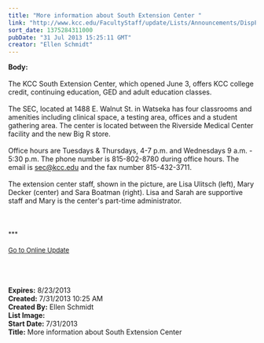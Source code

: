 ```yaml
---
title: "More information about South Extension Center "
link: "http://www.kcc.edu/FacultyStaff/update/Lists/Announcements/DispForm.aspx?ID=1184"
sort_date: 1375284311000
pubDate: "31 Jul 2013 15:25:11 GMT"
creator: "Ellen Schmidt"
---
```


<div><b>Body:</b> <div class="ExternalClassF1443DD6FE31428A844B005C1584E050"><div><br />The KCC South Extension Center, which opened June 3, offers KCC college credit, continuing education, GED and adult education classes. </div>
<div><br />The SEC, located at 1488 E. Walnut St. in Watseka has four classrooms and amenities including clinical space, a testing area, offices and a student gathering area. The center is located between the Riverside Medical Center facility and the new Big R store.</div>
<div><br />Office hours are Tuesdays &amp; Thursdays, 4-7 p.m. and Wednesdays 9 a.m. - 5:30 p.m. The phone number is 815-802-8780 during office hours. The email is <a href="mailto:sec@kcc.edu">sec@kcc.edu</a> and the fax number 815-432-3711.</div>
<div><br />The extension center staff, shown in the picture, are Lisa Ulitsch (left), Mary Decker (center) and Sara Boatman (right). Lisa and Sarah are supportive staff and Mary is the center's part-time administrator.<br /></div>
<div>
<div>
<div></div>
<div>
<div> </div>
<div> </div>
<div><br />
<div></div>
<div>
<div>
<div></div>
<div><font size="2">***</font></div>
<div><font size="2"></font> </div>
<div><font size="2"></font></div>
<div><font size="2"></font></div>
<div><font size="2"></font></div>
<div><font size="2"></font></div>
<div><font size="2"><a href="/FacultyStaff/update/Pages/dailyupdate.aspx">Go to Online Update</a></font></div>
<div><font size="2"></font> </div>
<div><font size="2"></font> </div>
<div><font size="2"></font></div></div></div></div></div>
<p></p>
<p></p></div></div>
<div> </div></div></div>
<div><b>Expires:</b> 8/23/2013</div>
<div><b>Created:</b> 7/31/2013 10:25 AM</div>
<div><b>Created By:</b> Ellen Schmidt</div>
<div><b>List Image:</b> <a href="http://www.kcc.edu/FacultyStaff/update/PublishingImages/SECstaff6-24-2013.jpg"></a></div>
<div><b>Start Date:</b> 7/31/2013</div>
<div><b>Title:</b> More information about South Extension Center </div>
